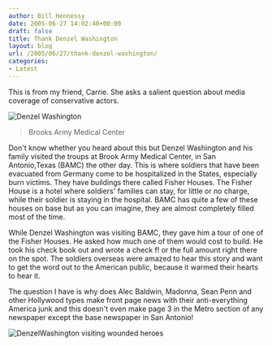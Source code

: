 ```yaml
---
author: Bill Hennessy
date: 2005-06-27 14:02:40+00:00
draft: false
title: Thank Denzel Washington
layout: blog
url: /2005/06/27/thank-denzel-washington/
categories:
- Latest
---
```


This is from my friend, Carrie.  She asks a salient question about media coverage of conservative actors.

![Denzel Washington](/wp-content/plugins/denzel2.JPG)




> Brooks Army Medical Center

Don't know whether you heard about this but Denzel Washington and his family visited the troups at Brook Army Medical Center, in San Antonio,Texas (BAMC) the other day. This is where soldiers that have been evacuated from Germany come to be hospitalized in the States, especially burn victims. They have buildings there called Fisher Houses. The Fisher House is a hotel where soldiers' families can stay, for little or no charge, while their soldier is staying in the hospital. BAMC has quite a few of these houses on base but as you can imagine, they are almost completely filled most of the time.

While Denzel Washington was visiting BAMC, they gave him a tour of one of the Fisher Houses. He asked how much one of them would cost to build. He took his check book out and wrote a check f! or the full amount right there on the spot. The soldiers overseas were amazed to hear this story and want to get the word out to the American public, because it warmed their hearts to hear it.

The question I have is why does Alec Baldwin, Madonna, Sean Penn and other Hollywood types make front page news with their anti-everything America junk and this doesn't even make page 3 in the Metro section of any newspaper except the base newspaper in San Antonio!




![DenzelWashington visiting wounded heroes](/wp-content/plugins/denzel1.JPG)


